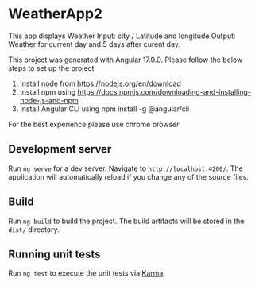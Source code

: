 # WeatherApp2

This app displays Weather
Input: city / Latitude and longitude
Output: Weather for current day and 5 days after curent day.

This project was generated with Angular 17.0.0.
Please follow the below steps to set up the project

1.  Install node from https://nodejs.org/en/download
2.  Install npm using https://docs.npmjs.com/downloading-and-installing-node-js-and-npm
3.  Install Angular CLI using npm install -g @angular/cli

For the best experience please use chrome browser

## Development server

Run `ng serve` for a dev server. Navigate to `http://localhost:4200/`. The application will automatically reload if you change any of the source files.

## Build

Run `ng build` to build the project. The build artifacts will be stored in the `dist/` directory.

## Running unit tests

Run `ng test` to execute the unit tests via [Karma](https://karma-runner.github.io).
